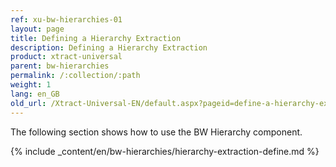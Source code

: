 ```yaml
---
ref: xu-bw-hierarchies-01
layout: page
title: Defining a Hierarchy Extraction
description: Defining a Hierarchy Extraction
product: xtract-universal
parent: bw-hierarchies
permalink: /:collection/:path
weight: 1
lang: en_GB
old_url: /Xtract-Universal-EN/default.aspx?pageid=define-a-hierarchy-extraction
---
```

The following section shows how to use the BW Hierarchy component.


{% include _content/en/bw-hierarchies/hierarchy-extraction-define.md %}